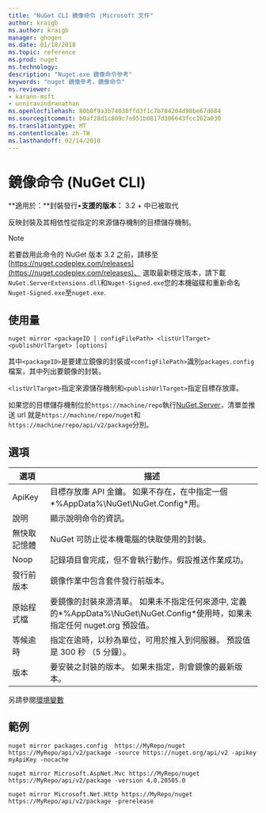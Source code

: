```yaml
---
title: "NuGet CLI 鏡像命令 |Microsoft 文件"
author: kraigb
ms.author: kraigb
manager: ghogen
ms.date: 01/18/2018
ms.topic: reference
ms.prod: nuget
ms.technology: 
description: "Nuget.exe 鏡像命令參考"
keywords: "nuget 鏡像參考，鏡像命令"
ms.reviewer:
- karann-msft
- unniravindranathan
ms.openlocfilehash: 80b8f9a3b74030ffd3f1c7b784204d98be67d684
ms.sourcegitcommit: b0af28d1c809c7e951b0817d306643fcc162a030
ms.translationtype: MT
ms.contentlocale: zh-TW
ms.lasthandoff: 02/14/2018
---
```

# <a name="mirror-command-nuget-cli"></a>鏡像命令 (NuGet CLI)

**適用於：**封裝發行&bullet;**支援的版本：** 3.2 + 中已被取代

反映封裝及其相依性從指定的來源儲存機制的目標儲存機制。

> [!NOTE]
> 若要啟用此命令的 NuGet 版本 3.2 之前，請移至[https://nuget.codeplex.com/releases](https://nuget.codeplex.com/releases)、 選取最新穩定版本，請下載`NuGet.ServerExtensions.dll`和`Nuget-Signed.exe`您的本機磁碟和重新命名`Nuget-Signed.exe`至`nuget.exe`.

## <a name="usage"></a>使用量

```cli
nuget mirror <packageID | configFilePath> <listUrlTarget> <publishUrlTarget> [options]
```

其中`<packageID>`是要建立鏡像的封裝或`<configFilePath>`識別`packages.config`檔案，其中列出要鏡像的封裝。

`<listUrlTarget>`指定來源儲存機制和`<publishUrlTarget>`指定目標存放庫。

如果您的目標儲存機制位於`https://machine/repo`執行[NuGet.Server](../hosting-packages/nuget-server.md)，清單並推送 url 就是`https://machine/repo/nuget`和`https://machine/repo/api/v2/package`分別。

## <a name="options"></a>選項

| 選項 | 描述 |
| --- | --- |
| ApiKey | 目標存放庫 API 金鑰。 如果不存在，在中指定一個*%AppData%\NuGet\NuGet.Config*用。 |
| 說明 | 顯示說明命令的資訊。 |
| 無快取記憶體 | NuGet 可防止從本機電腦的快取使用的封裝。 |
| Noop | 記錄項目會完成，但不會執行動作。假設推送作業成功。 |
| 發行前版本 | 鏡像作業中包含套件發行前版本。 |
| 原始程式檔 | 要鏡像的封裝來源清單。 如果未不指定任何來源中, 定義的*%AppData%\NuGet\NuGet.Config*使用時，如果未指定任何 nuget.org 預設值。 |
| 等候逾時 | 指定在逾時，以秒為單位，可用於推入到伺服器。 預設值是 300 秒 （5 分鐘）。 |
| 版本 | 要安裝之封裝的版本。 如果未指定，則會鏡像的最新版本。 |

另請參閱[環境變數](cli-ref-environment-variables.md)

## <a name="examples"></a>範例

```cli
nuget mirror packages.config  https://MyRepo/nuget https://MyRepo/api/v2/package -source https://nuget.org/api/v2 -apikey myApiKey -nocache

nuget mirror Microsoft.AspNet.Mvc https://MyRepo/nuget https://MyRepo/api/v2/package -version 4.0.20505.0

nuget mirror Microsoft.Net.Http https://MyRepo/nuget https://MyRepo/api/v2/package -prerelease
```
